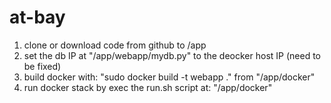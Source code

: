 # at-bay

1. clone or download code from github to /app
2. set the db IP at "/app/webapp/mydb.py" to the deocker host IP (need to be fixed)
3. build docker with: "sudo docker build -t webapp ." from "/app/docker"
4. run docker stack by exec the run.sh script at: "/app/docker"
